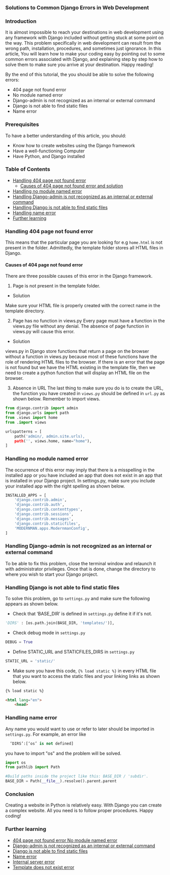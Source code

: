 ### Solutions to Common Django Errors in Web Development


### Introduction
It is almost impossible to reach your destinations in web development using any framework with Django included without getting stuck at some point on the way. This problem specifically in web development can result from the wrong path, installation, procedures, and sometimes just ignorance. In this article, You will learn how to make your coding easy by pointing out to some common errors associated with Django, and explaining step by step how to solve them to make sure you arrive at your destination. Happy reading!

By the end of this tutorial, the you should be able to solve the following errors:
  
- 404 page not found error 
- No module named error
- Django-admin is not recognized as an internal or external command
- Django is not able to find static files
- Name error

### Prerequisites
To have a better understanding of this article, you should:
- Know how to create websites using the Django framework
- Have a well-functioning Computer
- Have Python, and Django installed

### Table of Contents
- [Handling 404 page not found error](#handling-404-page-not-found-error)
  - [Causes of 404 page not found error and solution](#causes-of-404-page-not-found-error)
- [Handling no module named error](#handling-no-module-named-error)
- [Handling Django-admin is not recognized as an internal or external command](#handling-django-admin-is-not-recognized-as-an-internal-or-external-command)
- [Handling Django is not able to find static files](#handling-django-is-not-able-to-find-static-files)
- [Handling name error](#handling-name-error)
- [Further learning](#further-learning)

### Handling 404 page not found error
This means that the particular page you are looking for e.g `home.html` is not present in the folder. Admittedly, the template folder stores all HTML files in Django.

#### Causes of 404 page not found error
There are three possible causes of this error in the Django framework.

1. Page is not present in the template folder.
- Solution

Make sure your HTML file is properly created with the correct name in the template directory.

2. Page has no function in views.py
Every page must have a function in the views.py file without any denial. The absence of page function in views.py will cause this error.
- Solution

views.py in Django store functions that return a page on the browser without a function in views.py because most of these functions have the role of rendering HTML files to the browser. If there is an error that the page is not found but we have the HTML existing in the template file, then we need to create a python function that will display an HTML file on the browser.

3. Absence in URL
The last thing to make sure you do is to create the URL, the function you have created in `views.py` should be defined in `url.py` as shown below. Remember to import views.

```python
from django.contrib import admin
from django.urls import path
from .views import home
from .import views

urlspatterns = [
    path('admin/, admin.site.urls),
    path('', views.home, name="home"),
]
```
 
### Handling no module named error
The occurrence of this error may imply that there is a misspelling in the installed app or you have included an app that does not exist in an app that is installed in your Django project.
In settings.py, make sure you include your installed app with the right spelling as shown below.

```python
INSTALLED_APPS = [
    'django.contrib.admin',
    'django.contrib.auth',
    'django.contrib.contenttypes',
    'django.contrib.sessions',
    'django.contrib.messages',
    'django.contrib.staticfiles',
    'MODERNMAN.apps.ModernmanConfig',
]
```

### Handling Django-admin is not recognized as an internal or external command
To be able to fix this problem, close the terminal window and relaunch it with administrator privileges. Once that is done, change the directory to where you wish to start your Django project.


### Handling Django is not able to find static files
To solve this problem, go to `settings.py` and make sure the following appears as shown below.

- Check that ‘BASE_DIR’ is defined in `settings.py` define it if it's not.

``` python
'DIRS' : [os.path.join(BASE_DIR, 'templates/')],
```

- Check debug mode in `settings.py`

```python
DEBUG = True
```

- Define STATIC_URL and STATICFILES_DIRS in `settings.py`

```python
STATIC_URL = 'static/'
```

- Make sure you have this code, `{% load static %}` in every HTML file that you want to access the static files and your linking links as shown below.

```html
{% load static %}

<html lang="en">
    <head>
```

### Handling name error
Any name you would want to use or refer to later should be imported in `settings.py`. For example, an error like

```python
  ‘DIRS’:[‘os’ is not defined]
```

you have to import "os" and the problem will be solved.

```python
import os
from pathlib import Path

#Build paths inside the project like this: BASE_DIR / 'subdir'.
BASE_DIR = Path(__file__).resolve().parent.parent
```
### Conclusion
Creating a website in Python is relatively easy. With Django you can create a complex website. All you need is to follow proper procedures.
Happy coding!

### Further learning
- [404 page not found error No module named error](https://www.youtube.com/watch?v=0M_PZU8wcXY&t=23s)
- [Django-admin is not recognized as an internal or external command](https://www.youtube.com/watch?v=EwJoN-G3w-s)
- [Django is not able to find static files](https://www.youtube.com/watch?v=0SAZByRZB9U)
- [Name error](https://www.youtube.com/watch?v=AFhpBvKilPA)
- [Internal server error](https://www.youtube.com/watch?v=y8DN8LOm8WA&t=9s)
- [Template does not exist error](https://www.youtube.com/watch?v=RWAKahsR1_g)
